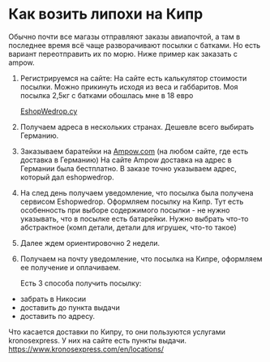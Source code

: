 # Как возить липохи на Кипр

Обычно почти все магазы отправляют заказы авиапочтой, а там в последнее время всё чаще разворачивают посылки с батками. Но есть вариант переотправить их по морю. Ниже пример как заказать с ampow.

1. Регистрируемся на сайте:
На сайте есть калькулятор стоимости посылки. Можно прикинуть исходя из веса и габбаритов. Моя посылка 2,5кг с батками обошлась мне в 18 евро
    
    [EshopWedrop.cy](https://www.eshopwedrop.com.cy/registration/45803d1ea964b4f472b59aa)
    
2. Получаем адреса в нескольких странах. Дешевле всего выбирать Германию.
3. Заказываем баратейки на [Ampow.com](http://ampow.com/) (на любом сайте, где есть доставка в Германию)
На сайте Ampow доставка на адрес в Германии была бестплатно.
В заказе точно указываем адрес, который дал eshopwedrop.
4. На след день получаем уведомление, что посылка была получена сервисом Eshopwedrop. Оформляем посылку на Кипр. Тут есть особенность при выборе содержимого посылки - не нужно указывать, что в посылке есть батарейки. Нужно выбрать что-то абстрактное (комп детали, детали для игрушек, что-то такое)
5. Далее ждем ориентировочно 2 недели.
6. Получаем на почту уведомление, что посылка на Кипре, оформляем ее получение и оплачиваем.
    
    Есть 3 способа получить посылку:
    
- забрать в Никосии
- доставить до пункта выдачи
- доставить по адресу.

Что касается доставки по Кипру, то они пользуются услугами kronosexpress. У них на сайте есть пункты выдачи. https://www.kronosexpress.com/en/locations/
